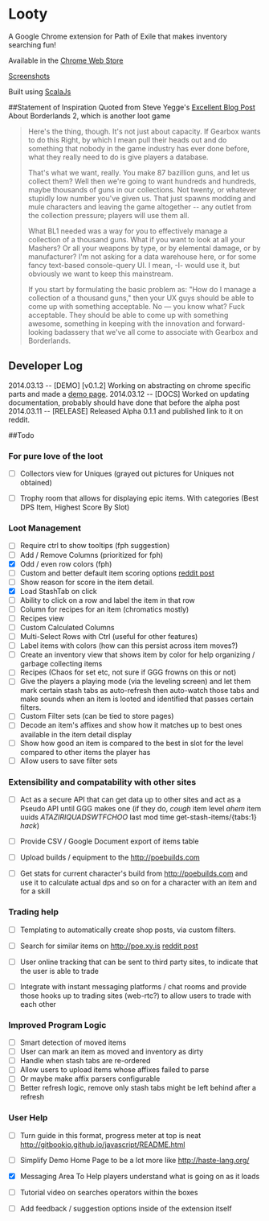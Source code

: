 Looty
=====
A Google Chrome extension for Path of Exile that makes inventory searching fun!

Available in the [Chrome Web Store](https://chrome.google.com/webstore/detail/looty/ajfbflclpnpbjkfibijekgcombcgehbi?hl=en&gl=US)

[Screenshots](http://blog.jackman.biz/looty)

Built using [ScalaJs](http://www.scala-js.org/)

##Statement of Inspiration
Quoted from Steve Yegge's [Excellent Blog Post](http://steve-yegge.blogspot.com/2012/10/the-borderlands-2-gun-discarders-club.html) About Borderlands 2, which is another loot game
>Here's the thing, though. It's not just about capacity. If Gearbox wants to do this Right, by which I mean pull their heads out and do something that nobody in the game industry has ever done before, what they really need to do is give players a database.
>
>That's what we want, really. You make 87 bazillion guns, and let us collect them? Well then we're going to want hundreds and hundreds, maybe thousands of guns in our collections. Not twenty, or whatever stupidly low number you've given us. That just spawns modding and mule characters and leaving the game altogether -- any outlet from the collection pressure; players will use them all.
>
>What BL1 needed was a way for you to effectively manage a collection of a thousand guns. What if you want to look at all your Mashers? Or all your weapons by type, or by elemental damage, or by manufacturer? I'm not asking for a data warehouse here, or for some fancy text-based console-query UI. I mean, -I- would use it, but obviously we want to keep this mainstream.
>
>If you start by formulating the basic problem as: "How do I manage a collection of a thousand guns," then your UX guys should be able to come up with something acceptable. No — you know what? Fuck acceptable. They should be able to come up with something awesome, something in keeping with the innovation and forward-looking badassery that we've all come to associate with Gearbox and Borderlands.


## Developer Log
2014.03.13  -- [DEMO]    [v0.1.2] Working on abstracting on chrome specific parts and made a [demo page](http://blog.jackman.biz/looty/demo/looty.html#/home).
2014.03.12  -- [DOCS]     Worked on updating documentation, probably should have done that before the alpha post
2014.03.11  -- [RELEASE] Released Alpha 0.1.1 and published link to it on reddit.

##Todo

### For pure love of the loot
- [ ] Collectors view for Uniques (grayed out pictures for Uniques not obtained)
- [ ] Trophy room that allows for displaying epic items. With categories (Best DPS Item, Highest Score By Slot)


### Loot Management
- [ ] Require ctrl to show tooltips (fph suggestion)
- [ ] Add / Remove Columns (prioritized for fph)
- [x] Odd / even row colors (fph)
- [ ] Custom and better default item scoring options [reddit post](http://www.reddit.com/r/pathofexile/comments/1q5rdi/its_worth_keeping_if/)
- [ ] Show reason for score in the item detail.
- [x] Load StashTab on click
- [ ] Ability to click on a row and label the item in that row
- [ ] Column for recipes for an item (chromatics mostly)
- [ ] Recipes view
- [ ] Custom Calculated Columns
- [ ] Multi-Select Rows with Ctrl (useful for other features)
- [ ] Label items with colors (how can this persist across item moves?)
- [ ] Create an inventory view that shows item by color for help organizing / garbage collecting items
- [ ] Recipes (Chaos for set etc, not sure if GGG frowns on this or not)
- [ ] Give the players a playing mode (via the leveling screen) and let them mark certain stash tabs as auto-refresh then auto-watch those tabs and make sounds when an item is looted and identified that passes certain filters.
- [ ] Custom Filter sets (can be tied to store pages)
- [ ] Decode an item's affixes and show how it matches up to best ones available in the item detail display
- [ ] Show how good an item is compared to the best in slot for the level compared to other items the player has
- [ ] Allow users to save filter sets

### Extensibility and compatability with other sites
- [ ] Act as a secure API that can get data up to other sites and act as a Pseudo API until GGG makes one (if they do, *cough* item level *ahem* item uuids *ATAZIRIQUADSWTFCHOO* last mod time get-stash-items/{tabs:1} *hack*)
- [ ] Provide CSV / Google Document export of items table
- [ ] Upload builds / equipment to the http://poebuilds.com
- [ ] Get stats for current character's build from http://poebuilds.com and use it to calculate actual dps and so on for a character with an item and for a skill


### Trading help
- [ ] Templating to automatically create shop posts, via custom filters.
- [ ] Search for similar items on http://poe.xy.is [reddit post](http://www.reddit.com/r/pathofexile/comments/1vodwm/faster_trading_with_poexyz/ceu9n5m)
- [ ] User online tracking that can be sent to third party sites, to indicate that the user is able to trade
- [ ] Integrate with instant messaging platforms / chat rooms and provide those hooks up to trading sites (web-rtc?) to allow users to trade with each other


### Improved Program Logic
- [ ] Smart detection of moved items
- [ ] User can mark an item as moved and inventory as dirty
- [ ] Handle when stash tabs are re-ordered
- [ ] Allow users to upload items whose affixes failed to parse
- [ ] Or maybe make affix parsers configurable
- [ ] Better refresh logic, remove only stash tabs might be left behind after a refresh

### User Help
- [ ] Turn guide in this format, progress meter at top is neat http://gitbookio.github.io/javascript/README.html
- [ ] Simplify Demo Home Page to be a lot more like http://haste-lang.org/
- [x] Messaging Area To Help players understand what is going on as it loads
- [ ] Tutorial video on searches operators within the boxes
- [ ] Add feedback / suggestion options inside of the extension itself

